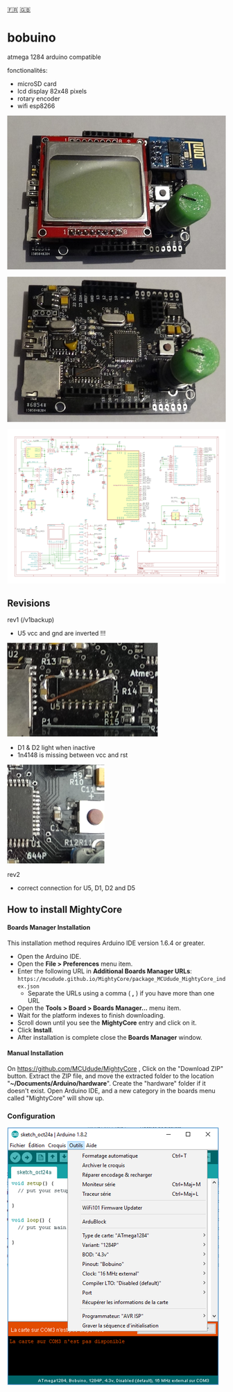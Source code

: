 [:fr:](LISEZMOI.md) [:uk:](README.md)

# bobuino
atmega 1284 arduino compatible

fonctionalités:

- microSD card
- lcd display 82x48 pixels
- rotary encoder
- wifi esp8266

![](IMG/bobuino1.jpg)

![](IMG/bobuino2.jpg)

![](IMG/sch.png)

## Revisions

rev1 (/v1backup)
- U5 vcc and gnd are inverted !!!

![](IMG/err1.PNG)
- D1 & D2 light when inactive
- 1n4148 is missing between vcc and rst

![](IMG/err2.PNG)

rev2 
- correct connection for U5, D1, D2 and D5

## How to install MightyCore
#### Boards Manager Installation
This installation method requires Arduino IDE version 1.6.4 or greater.
* Open the Arduino IDE.
* Open the **File > Preferences** menu item.
* Enter the following URL in **Additional Boards Manager URLs**: `https://mcudude.github.io/MightyCore/package_MCUdude_MightyCore_index.json`
  * Separate the URLs using a comma ( **,** ) if you have more than one URL
* Open the **Tools > Board > Boards Manager...** menu item.
* Wait for the platform indexes to finish downloading.
* Scroll down until you see the **MightyCore** entry and click on it.
* Click **Install**.
* After installation is complete close the **Boards Manager** window.

#### Manual Installation
On https://github.com/MCUdude/MightyCore , 
Click on the "Download ZIP" button. Extract the ZIP file, and move the extracted folder to the location "**~/Documents/Arduino/hardware**". Create the "hardware" folder if it doesn't exist.
Open Arduino IDE, and a new category in the boards menu called "MightyCore" will show up.

### Configuration
![](IMG/ArduinoIDEBobuino.PNG)
